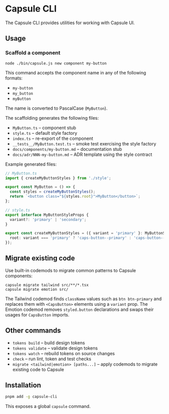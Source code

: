 # Capsule CLI

The Capsule CLI provides utilities for working with Capsule UI.

## Usage

### Scaffold a component

```
node ./bin/capsule.js new component my-button
```

This command accepts the component name in any of the following formats:

- `my-button`
- `my_button`
- `myButton`

The name is converted to PascalCase (`MyButton`).

The scaffolding generates the following files:

- `MyButton.ts` – component stub
- `style.ts` – default style factory
- `index.ts` – re-export of the component
- `__tests__/MyButton.test.ts` – smoke test exercising the style factory
- `docs/components/my-button.md` – documentation stub
- `docs/adr/NNN-my-button.md` – ADR template using the style contract

Example generated files:

```ts
// MyButton.ts
import { createMyButtonStyles } from './style';

export const MyButton = () => {
  const styles = createMyButtonStyles();
  return `<button class="${styles.root}">MyButton</button>`;
};

// style.ts
export interface MyButtonStyleProps {
  variant?: 'primary' | 'secondary';
}

export const createMyButtonStyles = ({ variant = 'primary' }: MyButtonStyleProps = {}) => ({
  root: variant === 'primary' ? 'caps-button--primary' : 'caps-button--secondary',
});
```

## Migrate existing code

Use built-in codemods to migrate common patterns to Capsule components:

```
capsule migrate tailwind src/**/*.tsx
capsule migrate emotion src/
```

The Tailwind codemod finds `className` values such as `btn btn-primary` and replaces them with `<CapsButton>` elements using a `variant` prop. The Emotion codemod removes `styled.button` declarations and swaps their usages for `CapsButton` imports.

## Other commands

- `tokens build` – build design tokens
- `tokens validate` – validate design tokens
- `tokens watch` – rebuild tokens on source changes
- `check` – run lint, token and test checks
- `migrate <tailwind|emotion> [paths...]` – apply codemods to migrate existing code to Capsule

## Installation

```bash
pnpm add -g capsule-cli
```

This exposes a global `capsule` command.

